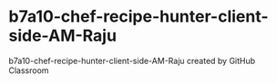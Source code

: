 # b7a10-chef-recipe-hunter-client-side-AM-Raju
b7a10-chef-recipe-hunter-client-side-AM-Raju created by GitHub Classroom
